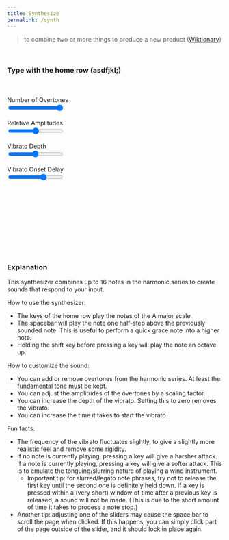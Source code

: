 ```yaml
---
title: Synthesize
permalink: /synth
---
```


<script src="https://cdn.plot.ly/plotly-latest.min.js"></script>
<script src="{{ site.baseurl }}{% link week5-synthesize/js/synth.js %}"></script>

> to combine two or more things to produce a new product
([Wiktionary](https://en.wiktionary.org/wiki/synthesize))

&nbsp;

### Type with the home row (asdfjkl;)

<div style="display: flex">
    <div style="width: 30%; height: 400px">
        <br><br>
        <label for="harmonicsSlider">Number of Overtones</label><br>
        <input type="range" min="1" max="16" value="16" step="1" id="harmonicsSlider"><br><br>
        <label for="brightnessSlider">Relative Amplitudes</label><br>
        <input type="range" min="0" max="2" value="1" step="0.01" id="brightnessSlider"><br><br>
        <label for="vibratoDepthSlider">Vibrato Depth</label><br>
        <input type="range" min="0.01" max="30" value="15" step="0.01" id="vibratoDepthSlider"><br><br>
        <label for="vibratoDelaySlider">Vibrato Onset Delay</label><br>
        <input type="range" min="0.01" max="3" value="2" step="0.01" id="vibratoDelaySlider">
    </div>
    <div id="harmonicsPlot" style="flex-grow: 1"></div>
</div>

### Explanation

This synthesizer combines up to 16 notes in the harmonic series to create sounds that respond to your input.

How to use the synthesizer:

- The keys of the home row play the notes of the A major scale.
- The spacebar will play the note one half-step above the previously sounded note. This is useful to perform a quick grace note into a higher note.
- Holding the shift key before pressing a key will play the note an octave up.

How to customize the sound:

- You can add or remove overtones from the harmonic series. At least the fundamental tone must be kept.
- You can adjust the amplitudes of the overtones by a scaling factor.
- You can increase the depth of the vibrato. Setting this to zero removes the vibrato.
- You can increase the time it takes to start the vibrato.

Fun facts:

- The frequency of the vibrato fluctuates slightly, to give a slightly more realistic feel and remove some rigidity.
- If no note is currently playing, pressing a key will give a harsher attack. If a note is currently playing, pressing a key will give a softer attack. This is to emulate the tonguing/slurring nature of playing a wind instrument.
  - Important tip: for slurred/legato note phrases, try not to release the first key until the second one is definitely held down. If a key is pressed within a (very short) window of time after a previous key is released, a sound will not be made. (This is due to the short amount of time it takes to process a note stop.)
- Another tip: adjusting one of the sliders may cause the space bar to scroll the page when clicked. If this happens, you can simply click part of the page outside of the slider, and it should lock in place again.
